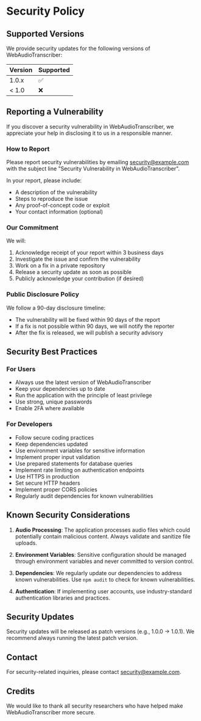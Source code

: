 # Security Policy

## Supported Versions

We provide security updates for the following versions of WebAudioTranscriber:

| Version | Supported          |
| ------- | ------------------ |
| 1.0.x   | :white_check_mark: |
| < 1.0   | :x:                |

## Reporting a Vulnerability

If you discover a security vulnerability in WebAudioTranscriber, we appreciate your help in disclosing it to us in a responsible manner.

### How to Report

Please report security vulnerabilities by emailing [security@example.com](mailto:security@example.com) with the subject line "Security Vulnerability in WebAudioTranscriber".

In your report, please include:

- A description of the vulnerability
- Steps to reproduce the issue
- Any proof-of-concept code or exploit
- Your contact information (optional)

### Our Commitment

We will:
1. Acknowledge receipt of your report within 3 business days
2. Investigate the issue and confirm the vulnerability
3. Work on a fix in a private repository
4. Release a security update as soon as possible
5. Publicly acknowledge your contribution (if desired)

### Public Disclosure Policy

We follow a 90-day disclosure timeline:
- The vulnerability will be fixed within 90 days of the report
- If a fix is not possible within 90 days, we will notify the reporter
- After the fix is released, we will publish a security advisory

## Security Best Practices

### For Users
- Always use the latest version of WebAudioTranscriber
- Keep your dependencies up to date
- Run the application with the principle of least privilege
- Use strong, unique passwords
- Enable 2FA where available

### For Developers
- Follow secure coding practices
- Keep dependencies updated
- Use environment variables for sensitive information
- Implement proper input validation
- Use prepared statements for database queries
- Implement rate limiting on authentication endpoints
- Use HTTPS in production
- Set secure HTTP headers
- Implement proper CORS policies
- Regularly audit dependencies for known vulnerabilities

## Known Security Considerations

1. **Audio Processing**: The application processes audio files which could potentially contain malicious content. Always validate and sanitize file uploads.

2. **Environment Variables**: Sensitive configuration should be managed through environment variables and never committed to version control.

3. **Dependencies**: We regularly update our dependencies to address known vulnerabilities. Use `npm audit` to check for known vulnerabilities.

4. **Authentication**: If implementing user accounts, use industry-standard authentication libraries and practices.

## Security Updates

Security updates will be released as patch versions (e.g., 1.0.0 → 1.0.1). We recommend always running the latest patch version.

## Contact

For security-related inquiries, please contact [security@example.com](mailto:security@example.com).

## Credits

We would like to thank all security researchers who have helped make WebAudioTranscriber more secure.

